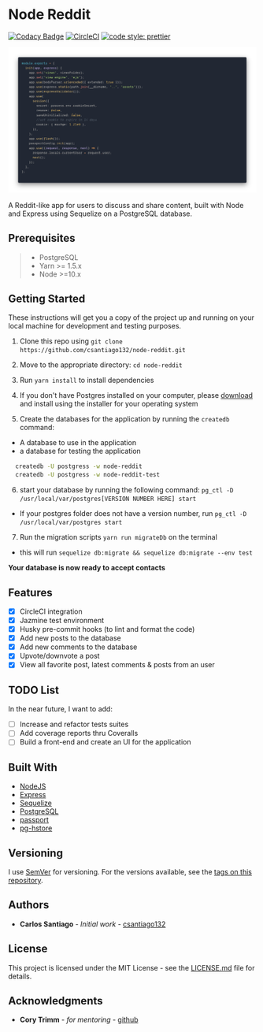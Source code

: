# Node Reddit

[![Codacy Badge](https://api.codacy.com/project/badge/Grade/1cb4ccfa507c4c1a89eafe35f311a233)](https://www.codacy.com/app/csantiago132/node-reddit?utm_source=github.com&utm_medium=referral&utm_content=csantiago132/node-reddit&utm_campaign=Badge_Grade)
[![CircleCI](https://circleci.com/gh/csantiago132/node-reddit.svg?style=svg)](https://circleci.com/gh/csantiago132/node-reddit)
[![code style: prettier](https://img.shields.io/badge/code_style-prettier-ff69b4.svg?style=flat-square)](https://github.com/prettier/prettier)

<p align="center"><img src="https://raw.githubusercontent.com/csantiago132/node-reddit/develop/preview.png" alt="node-address-book preview"/></p>

A Reddit-like app for users to discuss and share content, built with Node and
Express using Sequelize on a PostgreSQL database.

## Prerequisites

> - PostgreSQL
> - Yarn >= 1.5.x
> - Node >=10.x

## Getting Started

These instructions will get you a copy of the project up and running on your
local machine for development and testing purposes.

1. Clone this repo using
   `git clone https://github.com/csantiago132/node-reddit.git`

2. Move to the appropriate directory: `cd node-reddit`

3. Run `yarn install` to install dependencies

4. If you don't have Postgres installed on your computer, please
   [download](https://www.openscg.com/bigsql/postgresql/installers.jsp/) and
   install using the installer for your operating system

5. Create the databases for the application by running the `createdb` command:

- A database to use in the application
- a database for testing the application

```bash
  createdb -U postgress -w node-reddit
  createdb -U postgress -w node-reddit-test
```

6. start your database by running the following command:
   `pg_ctl -D /usr/local/var/postgres[VERSION NUMBER HERE] start`

- If your postgres folder does not have a version number, run
  `pg_ctl -D /usr/local/var/postgres start`

7. Run the migration scripts `yarn run migrateDb` on the terminal

- this will run `sequelize db:migrate && sequelize db:migrate --env test`

**Your database is now ready to accept contacts**

## Features

- [x] CircleCI integration
- [x] Jazmine test environment
- [x] Husky pre-commit hooks (to lint and format the code)
- [x] Add new posts to the database
- [x] Add new comments to the database
- [x] Upvote/downvote a post
- [x] View all favorite post, latest comments & posts from an user

## TODO List

In the near future, I want to add:

- [ ] Increase and refactor tests suites
- [ ] Add coverage reports thru Coveralls
- [ ] Build a front-end and create an UI for the application

## Built With

- [NodeJS](https://github.com/nodejs/node)
- [Express](https://github.com/expressjs/express)
- [Sequelize](https://github.com/sequelize/sequelize#readme)
- [PostgreSQL](https://www.openscg.com/bigsql/postgresql/installers.jsp/)
- [passport](https://github.com/jaredhanson/passport)
- [pg-hstore](https://github.com/scarney81/pg-hstore)

## Versioning

I use [SemVer](http://semver.org/) for versioning. For the versions available,
see the
[tags on this repository](https://github.com/csantiago132/node-reddit/releases).

## Authors

- **Carlos Santiago** - _Initial work_ -
  [csantiago132](https://github.com/csantiago132)

## License

This project is licensed under the MIT License - see the
[LICENSE.md](LICENSE.md) file for details.

## Acknowledgments

- **Cory Trimm** - _for mentoring_ - [github](https://github.com/ctrimm)
